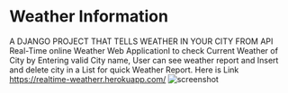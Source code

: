 # Weather Information
A DJANGO PROJECT THAT TELLS WEATHER IN YOUR CITY FROM API
Real-Time online Weather Web ApplicationI to check Current
Weather of City by Entering valid City name, User can see weather
report and Insert and delete city in a List for quick Weather Report.
Here is Link https://realtime-weatherr.herokuapp.com/
![screenshot](https://user-images.githubusercontent.com/78735938/161405591-7d33311c-0c3e-4d8a-9732-346d11f12000.png)
